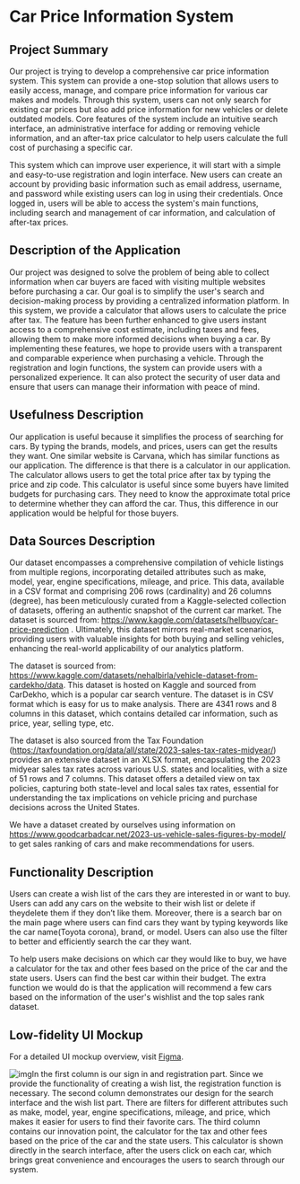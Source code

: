 
# Car Price Information System

## Project Summary

Our project is trying to develop a comprehensive car price information system. This system can provide a one-stop solution that allows users to easily access, manage, and compare price information for various car makes and models. Through this system, users can not only search for existing car prices but also add price information for new vehicles or delete outdated models. Core features of the system include an intuitive search interface, an administrative interface for adding or removing vehicle information, and an after-tax price calculator to help users calculate the full cost of purchasing a specific car.

This system which can improve user experience, it will start with a simple and easy-to-use registration and login interface. New users can create an account by providing basic information such as email address, username, and password while existing users can log in using their credentials.  Once logged in, users will be able to access the system's main functions, including search and management of car information, and calculation of after-tax prices.


## Description of the Application

Our project was designed to solve the problem of being able to collect information when car buyers are faced with visiting multiple websites before purchasing a car. Our goal is to simplify the user's search and decision-making process by providing a centralized information platform. In this system, we provide a calculator that allows users to calculate the price after tax. The feature has been further enhanced to give users instant access to a comprehensive cost estimate, including taxes and fees, allowing them to make more informed decisions when buying a car. By implementing these features, we hope to provide users with a transparent and comparable experience when purchasing a vehicle. Through the registration and login functions, the system can provide users with a personalized experience. It can also protect the security of user data and ensure that users can manage their information with peace of mind.

## Usefulness Description

Our application is useful because it simplifies the process of searching for cars. By typing the brands, models, and prices, users can get the results they want. One similar website is Carvana, which has similar functions as our application. The difference is that there is a calculator in our application. The calculator allows users to get the total price after tax by typing the price and zip code. This calculator is useful since some buyers have limited budgets for purchasing cars. They need to know the approximate total price to determine whether they can afford the car. Thus, this difference in our application would be helpful for those buyers.

## Data Sources Description

Our dataset encompasses a comprehensive compilation of vehicle listings from multiple regions, incorporating detailed attributes such as make, model, year, engine specifications, mileage, and price. This data, available in a CSV format and comprising 206 rows (cardinality) and 26 columns (degree), has been meticulously curated from a Kaggle-selected collection of datasets, offering an authentic snapshot of the current car market. The dataset is sourced from: https://www.kaggle.com/datasets/hellbuoy/car-price-prediction . Ultimately, this dataset mirrors real-market scenarios, providing users with valuable insights for both buying and selling vehicles, enhancing the real-world applicability of our analytics platform. 

The dataset is sourced from: https://www.kaggle.com/datasets/nehalbirla/vehicle-dataset-from-cardekho/data. This dataset is hosted on Kaggle and sourced from CarDekho, which is a popular car search venture. The dataset is in CSV format which is easy for us to make analysis. There are 4341 rows and 8 columns in this dataset, which contains detailed car information, such as price, year, selling type, etc.   

The dataset is also sourced from the Tax Foundation (https://taxfoundation.org/data/all/state/2023-sales-tax-rates-midyear/) provides an extensive dataset in an XLSX format, encapsulating the 2023 midyear sales tax rates across various U.S. states and localities, with a size of 51 rows and 7 columns. This dataset offers a detailed view on tax policies, capturing both state-level and local sales tax rates, essential for understanding the tax implications on vehicle pricing and purchase decisions across the United States.

We have a dataset created by ourselves using information on https://www.goodcarbadcar.net/2023-us-vehicle-sales-figures-by-model/ to get sales ranking of cars and make recommendations for users. 


## Functionality Description

Users can create a wish list of the cars they are interested in or want to buy. Users can add any cars on the website to their wish list or delete if theydelete them if they don’t like them. Moreover, there is a search bar on the main page where users can find cars they want by typing keywords like the car name(Toyota corona), brand, or model. Users can also use the filter to better and efficiently search the car they want. 

To help users make decisions on which car they would like to buy, we have a calculator for the tax and other fees based on the price of the car and the state users. Users can find the best car within their budget. The extra function we would do is that the application will recommend a few cars based on the information of the user's wishlist and the top sales rank dataset.   



## Low-fidelity UI Mockup

For a detailed UI mockup overview, visit [Figma](https://www.figma.com/file/Kfug2I0dM54yY9TGpsqvwY/Untitled?type=design&node-id=1%3A148&mode=dev&t=p5ffvEQHQJcwYqGq-1). 

![img](System.jpg)In the first column is our sign in and registration part. Since we provide the functionality of creating a wish list, the registration function is necessary. The second column demonstrates our design for the search interface and the wish list part. There are filters for different attributes such as make, model, year, engine specifications, mileage, and price, which makes it easier for users to find their favorite cars. The third column contains our innovation point, the calculator for the tax and other fees based on the price of the car and the state users. This calculator is shown directly in the search interface, after the users click on each car, which brings great convenience and encourages the users to search through our system.

